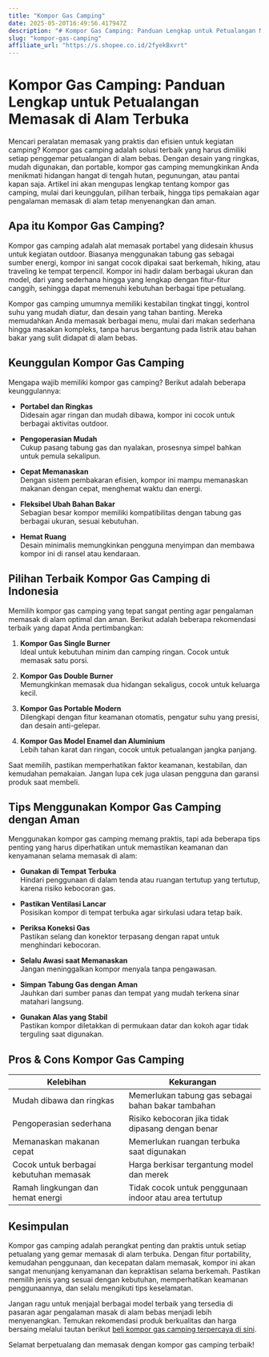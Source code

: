 ```yaml
---
title: "Kompor Gas Camping"
date: 2025-05-20T16:49:56.417947Z
description: "# Kompor Gas Camping: Panduan Lengkap untuk Petualangan Memasak di Alam Terbuka..."
slug: "kompor-gas-camping"
affiliate_url: "https://s.shopee.co.id/2fyekBxvrt"
---
```

# Kompor Gas Camping: Panduan Lengkap untuk Petualangan Memasak di Alam Terbuka

Mencari peralatan memasak yang praktis dan efisien untuk kegiatan camping? Kompor gas camping adalah solusi terbaik yang harus dimiliki setiap penggemar petualangan di alam bebas. Dengan desain yang ringkas, mudah digunakan, dan portable, kompor gas camping memungkinkan Anda menikmati hidangan hangat di tengah hutan, pegunungan, atau pantai kapan saja. Artikel ini akan mengupas lengkap tentang kompor gas camping, mulai dari keunggulan, pilihan terbaik, hingga tips pemakaian agar pengalaman memasak di alam tetap menyenangkan dan aman.

## Apa itu Kompor Gas Camping?

Kompor gas camping adalah alat memasak portabel yang didesain khusus untuk kegiatan outdoor. Biasanya menggunakan tabung gas sebagai sumber energi, kompor ini sangat cocok dipakai saat berkemah, hiking, atau traveling ke tempat terpencil. Kompor ini hadir dalam berbagai ukuran dan model, dari yang sederhana hingga yang lengkap dengan fitur-fitur canggih, sehingga dapat memenuhi kebutuhan berbagai tipe petualang.

Kompor gas camping umumnya memiliki kestabilan tingkat tinggi, kontrol suhu yang mudah diatur, dan desain yang tahan banting. Mereka memudahkan Anda memasak berbagai menu, mulai dari makan sederhana hingga masakan kompleks, tanpa harus bergantung pada listrik atau bahan bakar yang sulit didapat di alam bebas.

## Keunggulan Kompor Gas Camping

Mengapa wajib memiliki kompor gas camping? Berikut adalah beberapa keunggulannya:

- **Portabel dan Ringkas**  
Didesain agar ringan dan mudah dibawa, kompor ini cocok untuk berbagai aktivitas outdoor.

- **Pengoperasian Mudah**  
Cukup pasang tabung gas dan nyalakan, prosesnya simpel bahkan untuk pemula sekalipun.

- **Cepat Memanaskan**  
Dengan sistem pembakaran efisien, kompor ini mampu memanaskan makanan dengan cepat, menghemat waktu dan energi.

- **Fleksibel Ubah Bahan Bakar**  
Sebagian besar kompor memiliki kompatibilitas dengan tabung gas berbagai ukuran, sesuai kebutuhan.

- **Hemat Ruang**  
Desain minimalis memungkinkan pengguna menyimpan dan membawa kompor ini di ransel atau kendaraan.

## Pilihan Terbaik Kompor Gas Camping di Indonesia

Memilih kompor gas camping yang tepat sangat penting agar pengalaman memasak di alam optimal dan aman. Berikut adalah beberapa rekomendasi terbaik yang dapat Anda pertimbangkan:

1. **Kompor Gas Single Burner**  
Ideal untuk kebutuhan minim dan camping ringan. Cocok untuk memasak satu porsi.

2. **Kompor Gas Double Burner**  
Memungkinkan memasak dua hidangan sekaligus, cocok untuk keluarga kecil.

3. **Kompor Gas Portable Modern**  
Dilengkapi dengan fitur keamanan otomatis, pengatur suhu yang presisi, dan desain anti-gelepar.

4. **Kompor Gas Model Enamel dan Aluminium**  
Lebih tahan karat dan ringan, cocok untuk petualangan jangka panjang.

Saat memilih, pastikan memperhatikan faktor keamanan, kestabilan, dan kemudahan pemakaian. Jangan lupa cek juga ulasan pengguna dan garansi produk saat membeli.

## Tips Menggunakan Kompor Gas Camping dengan Aman

Menggunakan kompor gas camping memang praktis, tapi ada beberapa tips penting yang harus diperhatikan untuk memastikan keamanan dan kenyamanan selama memasak di alam:

- **Gunakan di Tempat Terbuka**  
Hindari penggunaan di dalam tenda atau ruangan tertutup yang tertutup, karena risiko kebocoran gas.

- **Pastikan Ventilasi Lancar**  
Posisikan kompor di tempat terbuka agar sirkulasi udara tetap baik.

- **Periksa Koneksi Gas**  
Pastikan selang dan konektor terpasang dengan rapat untuk menghindari kebocoran.

- **Selalu Awasi saat Memanaskan**  
Jangan meninggalkan kompor menyala tanpa pengawasan.

- **Simpan Tabung Gas dengan Aman**  
Jauhkan dari sumber panas dan tempat yang mudah terkena sinar matahari langsung.

- **Gunakan Alas yang Stabil**  
Pastikan kompor diletakkan di permukaan datar dan kokoh agar tidak terguling saat digunakan.

## Pros & Cons Kompor Gas Camping

| **Kelebihan** | **Kekurangan** |
|----------------|----------------|
| Mudah dibawa dan ringkas | Memerlukan tabung gas sebagai bahan bakar tambahan |
| Pengoperasian sederhana | Risiko kebocoran jika tidak dipasang dengan benar |
| Memanaskan makanan cepat | Memerlukan ruangan terbuka saat digunakan |
| Cocok untuk berbagai kebutuhan memasak | Harga berkisar tergantung model dan merek |
| Ramah lingkungan dan hemat energi | Tidak cocok untuk penggunaan indoor atau area tertutup |

## Kesimpulan

Kompor gas camping adalah perangkat penting dan praktis untuk setiap petualang yang gemar memasak di alam terbuka. Dengan fitur portability, kemudahan penggunaan, dan kecepatan dalam memasak, kompor ini akan sangat menunjang kenyamanan dan kepraktisan selama berkemah. Pastikan memilih jenis yang sesuai dengan kebutuhan, memperhatikan keamanan penggunaannya, dan selalu mengikuti tips keselamatan. 

Jangan ragu untuk menjajal berbagai model terbaik yang tersedia di pasaran agar pengalaman masak di alam bebas menjadi lebih menyenangkan. Temukan rekomendasi produk berkualitas dan harga bersaing melalui tautan berikut [beli kompor gas camping terpercaya di sini](https://s.shopee.co.id/2fyekBxvrt).

Selamat berpetualang dan memasak dengan kompor gas camping terbaik!